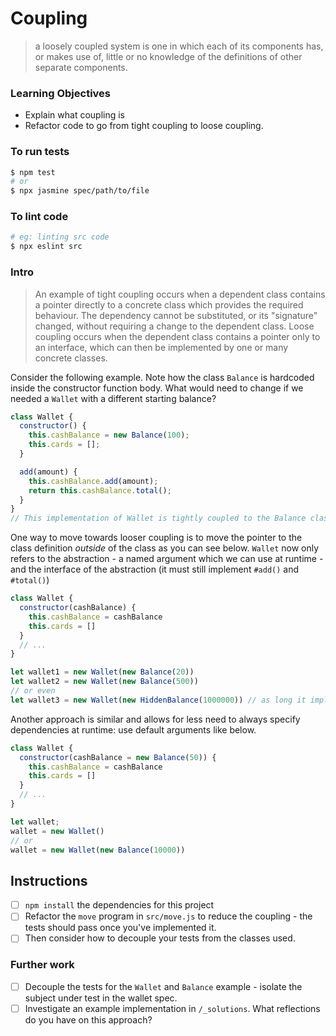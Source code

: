 # Coupling

> a loosely coupled system is one in which each of its components has, or makes use of, little or no knowledge of the definitions of other separate components.


### Learning Objectives
- Explain what coupling is
- Refactor code to go from tight coupling to loose coupling.

### To run tests

```sh
$ npm test
# or
$ npx jasmine spec/path/to/file
```

### To lint code

```sh
# eg: linting src code
$ npx eslint src
```


### Intro

> An example of tight coupling occurs when a dependent class contains a pointer directly to a concrete class which provides the required behaviour. The dependency cannot be substituted, or its "signature" changed, without requiring a change to the dependent class. Loose coupling occurs when the dependent class contains a pointer only to an interface, which can then be implemented by one or many concrete classes.

Consider the following example. Note how the class `Balance` is hardcoded inside the constructor function body. What would need to change if we needed a `Wallet` with a different starting balance?
```js
class Wallet {
  constructor() {
    this.cashBalance = new Balance(100);
    this.cards = [];
  }

  add(amount) {
    this.cashBalance.add(amount);
    return this.cashBalance.total();
  }
}
// This implementation of Wallet is tightly coupled to the Balance class
```

One way to move towards looser coupling is to move the pointer to the class definition _outside_ of the class as you can see below. `Wallet` now only refers to the abstraction - a named argument which we can use at runtime - and the interface of the abstraction (it must still implement `#add()` and `#total()`)

```js
class Wallet {
  constructor(cashBalance) {
    this.cashBalance = cashBalance
    this.cards = []
  }
  // ...
}

let wallet1 = new Wallet(new Balance(20))
let wallet2 = new Wallet(new Balance(500))
// or even
let wallet3 = new Wallet(new HiddenBalance(1000000)) // as long it implements the same interface
```
Another approach is similar and allows for less need to always specify dependencies at runtime: use default arguments like below.
```js
class Wallet {
  constructor(cashBalance = new Balance(50)) {
    this.cashBalance = cashBalance
    this.cards = []
  }
  // ...
}

let wallet;
wallet = new Wallet()
// or
wallet = new Wallet(new Balance(10000))
```

## Instructions

- [ ] `npm install` the dependencies for this project
- [ ] Refactor the `move` program in `src/move.js` to reduce the coupling - the tests should pass once you've implemented it.
- [ ] Then consider how to decouple your tests from the classes used.

### Further work
 - [ ] Decouple the tests for the `Wallet` and `Balance` example - isolate the subject under test in the wallet spec.
 - [ ] Investigate an example implementation in `/_solutions`. What reflections do you have on this approach?
